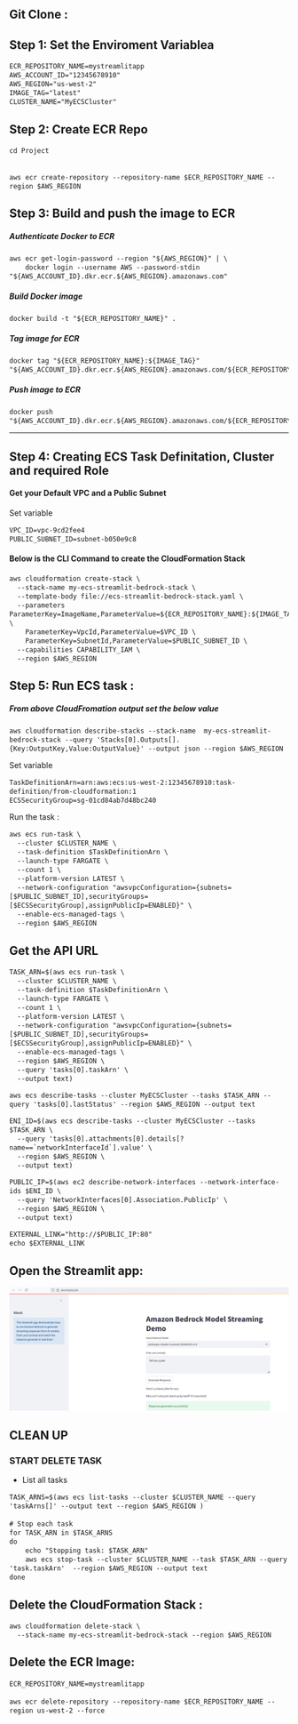 
## Git Clone : 



## Step 1: Set the Enviroment Variablea  
```
ECR_REPOSITORY_NAME=mystreamlitapp
AWS_ACCOUNT_ID="12345678910"
AWS_REGION="us-west-2"
IMAGE_TAG="latest"
CLUSTER_NAME="MyECSCluster"

```

##  Step 2: Create ECR Repo

```
cd Project


aws ecr create-repository --repository-name $ECR_REPOSITORY_NAME --region $AWS_REGION
```

##  Step 3: Build and push the image to ECR

##### Authenticate Docker to ECR
```
aws ecr get-login-password --region "${AWS_REGION}" | \
    docker login --username AWS --password-stdin "${AWS_ACCOUNT_ID}.dkr.ecr.${AWS_REGION}.amazonaws.com"
```
##### Build Docker image
```
docker build -t "${ECR_REPOSITORY_NAME}" .
```
##### Tag image for ECR
```
docker tag "${ECR_REPOSITORY_NAME}:${IMAGE_TAG}" "${AWS_ACCOUNT_ID}.dkr.ecr.${AWS_REGION}.amazonaws.com/${ECR_REPOSITORY_NAME}:${IMAGE_TAG}"
```

##### Push image to ECR
```
docker push "${AWS_ACCOUNT_ID}.dkr.ecr.${AWS_REGION}.amazonaws.com/${ECR_REPOSITORY_NAME}:${IMAGE_TAG}"
```
-------------------------


## Step 4: Creating ECS Task Definitation, Cluster and required Role
#### Get your Default VPC and a Public Subnet
Set variable 
``` 
VPC_ID=vpc-9cd2fee4
PUBLIC_SUBNET_ID=subnet-b050e9c8
```

#### Below is the CLI Command to create the CloudFormation Stack
```
aws cloudformation create-stack \
  --stack-name my-ecs-streamlit-bedrock-stack \
  --template-body file://ecs-streamlit-bedrock-stack.yaml \
  --parameters ParameterKey=ImageName,ParameterValue=${ECR_REPOSITORY_NAME}:${IMAGE_TAG} \
    ParameterKey=VpcId,ParameterValue=$VPC_ID \
    ParameterKey=SubnetId,ParameterValue=$PUBLIC_SUBNET_ID \
  --capabilities CAPABILITY_IAM \
  --region $AWS_REGION
```

## Step 5: Run ECS task : 
##### From above CloudFromation output set the below value

```
aws cloudformation describe-stacks --stack-name  my-ecs-streamlit-bedrock-stack --query 'Stacks[0].Outputs[].{Key:OutputKey,Value:OutputValue}' --output json --region $AWS_REGION
```

Set variable 
```
TaskDefinitionArn=arn:aws:ecs:us-west-2:12345678910:task-definition/from-cloudformation:1
ECSSecurityGroup=sg-01cd84ab7d48bc240
```

Run the task  : 
```
aws ecs run-task \
  --cluster $CLUSTER_NAME \
  --task-definition $TaskDefinitionArn \
  --launch-type FARGATE \
  --count 1 \
  --platform-version LATEST \
  --network-configuration "awsvpcConfiguration={subnets=[$PUBLIC_SUBNET_ID],securityGroups=[$ECSSecurityGroup],assignPublicIp=ENABLED}" \
  --enable-ecs-managed-tags \
  --region $AWS_REGION
```

## Get the API URL 
```
TASK_ARN=$(aws ecs run-task \
  --cluster $CLUSTER_NAME \
  --task-definition $TaskDefinitionArn \
  --launch-type FARGATE \
  --count 1 \
  --platform-version LATEST \
  --network-configuration "awsvpcConfiguration={subnets=[$PUBLIC_SUBNET_ID],securityGroups=[$ECSSecurityGroup],assignPublicIp=ENABLED}" \
  --enable-ecs-managed-tags \
  --region $AWS_REGION \
  --query 'tasks[0].taskArn' \
  --output text)
```

```
aws ecs describe-tasks --cluster MyECSCluster --tasks $TASK_ARN --query 'tasks[0].lastStatus' --region $AWS_REGION --output text 

```

```
ENI_ID=$(aws ecs describe-tasks --cluster MyECSCluster --tasks $TASK_ARN \
  --query 'tasks[0].attachments[0].details[?name==`networkInterfaceId`].value' \
  --region $AWS_REGION \
  --output text)
```

```
PUBLIC_IP=$(aws ec2 describe-network-interfaces --network-interface-ids $ENI_ID \
  --query 'NetworkInterfaces[0].Association.PublicIp' \
  --region $AWS_REGION \
  --output text)
```

```
EXTERNAL_LINK="http://$PUBLIC_IP:80"
echo $EXTERNAL_LINK
```

## Open the Streamlit app: 
![steamlitapp](https://github.com/rahulsing/bedrock-streamlit-ecs-task/blob/main/StreamlitApp.PNG?raw=true)


## CLEAN UP 

###  START DELETE TASK 

- List all tasks
```
TASK_ARNS=$(aws ecs list-tasks --cluster $CLUSTER_NAME --query 'taskArns[]' --output text --region $AWS_REGION )

# Stop each task
for TASK_ARN in $TASK_ARNS
do
    echo "Stopping task: $TASK_ARN"
    aws ecs stop-task --cluster $CLUSTER_NAME --task $TASK_ARN --query 'task.taskArn'  --region $AWS_REGION --output text 
done
```

## Delete the CloudFormation Stack : 
```
aws cloudformation delete-stack \
  --stack-name my-ecs-streamlit-bedrock-stack --region $AWS_REGION
```

## Delete the ECR Image: 
```
ECR_REPOSITORY_NAME=mystreamlitapp

aws ecr delete-repository --repository-name $ECR_REPOSITORY_NAME --region us-west-2 --force 
```
